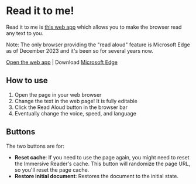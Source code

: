 # Read it to me!

Read it to me is [this web app](https://verlok.github.io/readItToMe/) which allows you to make the browser read any text to you.

Note: The only browser providing the "read aloud" feature is Microsoft Edge as of December 2023 and it's been so for several years now.

[Open the web app](https://verlok.github.io/readItToMe/) | Download [Microsoft Edge](https://www.microsoft.com/edge/)


## How to use

1. Open the page in your web browser
1. Change the text in the web page! It is fully editable
1. Click the Read Aloud button in the browser bar
1. Eventually change the voice, speed, and language

## Buttons

The two buttons are for:

- **Reset cache**: If you need to use the page again, you might need to reset the Immersive Reader's cache. This button will randomize the page URL, so you'll reset the page cache.
- **Restore initial document**: Restores the document to the initial state.
